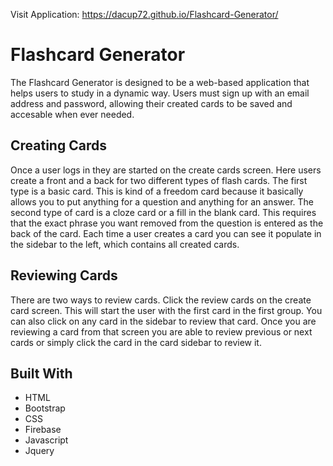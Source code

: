 Visit Application: https://dacup72.github.io/Flashcard-Generator/

# Flashcard Generator

The Flashcard Generator is designed to be a web-based application that helps users to study in a dynamic way. Users must sign up with an email address and password, allowing their created cards to be saved and accesable when ever needed.

## Creating Cards

Once a user logs in they are started on the create cards screen. Here users create a front and a back for two different types of flash cards. The first type is a basic card. This is kind of a freedom card because it basically allows you to put anything for a question and anything for an answer. The second type of card is a cloze card or a fill in the blank card. This requires that the exact phrase you want removed from the question is entered as the back of the card. Each time a user creates a card you can see it populate in the sidebar to the left, which contains all created cards.

## Reviewing Cards

There are two ways to review cards. Click the review cards on the create card screen. This will start the user with the first card in the first group. You can also click on any card in the sidebar to review that card. Once you are reviewing a card from that screen you are able to review previous or next cards or simply click the card in the card sidebar to review it.

## Built With

* HTML
* Bootstrap
* CSS
* Firebase
* Javascript
* Jquery
